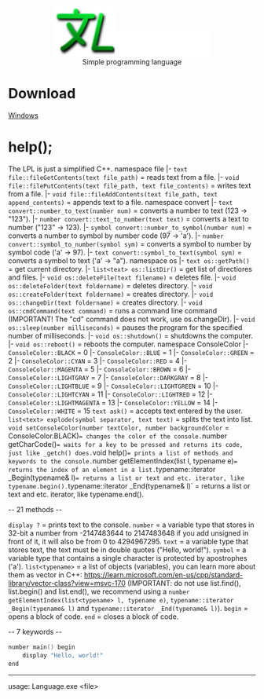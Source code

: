 <p align="center">
	<img src="Language_logo.png" height="100"></img><img height="50" src="text.png"></img><br />
	Simple programming language
</p>

# Download
[Windows](https://github.com/NikkyHika/Programming-Language-Language/releases/tag/v1.0.4)

# help();
The LPL is just a simplified C++.
namespace file
|-   `text file::fileGetContents(text file_path)` = reads text from a file.
|-   `void file::filePutContents(text file_path, text file_contents)` = writes text from a file.
|-   `void file::fileAddContents(text file_path, text append_contents)` = appends text to a file.
namespace convert
|-   `text convert::number_to_text(number num)` = converts a number to text (123 -> "123").
|-   `number convert::text_to_number(text text)` = converts a text to number ("123" -> 123).
|-   `symbol convert::number_to_symbol(number num)` = converts a number to symbol by number code (97 -> 'a').
|-   `number convert::symbol_to_number(symbol sym)` = converts a symbol to number by symbol code ('a' -> 97).
|-   `text convert::symbol_to_text(symbol sym)` = converts a symbol to text ('a' -> "a").
namespace os
|-   `text os::getPath()` = get current directory.
|-   `list<text> os::listDir()` = get list of directiores and files.
|-   `void os::deleteFile(text filename)` = deletes file.
|-   `void os::deleteFolder(text foldername)` = deletes directory.
|-   `void os::createFolder(text foldername)` = creates directory.
|-   `void os::changeDir(text foldername)` = creates directory.
|-   `void os::cmdCommand(text command)` = runs a command line command (IMPORTANT! The "cd" command does not work, use os.changeDir).
|-   `void os::sleep(number milliseconds)` = pauses the program for the specified number of milliseconds.
|-   `void os::shutdown()` = shutdowns the computer.
|-   `void os::reboot()` = reboots the computer.
namespace ConsoleColor
|-   `ConsoleColor::BLACK` = 0
|-   `ConsoleColor::BLUE` = 1
|-   `ConsoleColor::GREEN` = 2
|-   `ConsoleColor::CYAN` = 3
|-   `ConsoleColor::RED` = 4
|-   `ConsoleColor::MAGENTA` = 5
|-   `ConsoleColor::BROWN` = 6
|-   `ConsoleColor::LIGHTGRAY` = 7
|-   `ConsoleColor::DARKGRAY` = 8
|-   `ConsoleColor::LIGHTBLUE` = 9
|-   `ConsoleColor::LIGHTGREEN` = 10
|-   `ConsoleColor::LIGHTCYAN` = 11
|-   `ConsoleColor::LIGHTRED` = 12
|-   `ConsoleColor::LIGHTMAGENTA` = 13
|-   `ConsoleColor::YELLOW` = 14
|-   `ConsoleColor::WHITE` = 15
`text ask()` = accepts text entered by the user.
`list<text> explode(symbol separator, text text)` = splits the text into list<text>.
`void setConsoleColor(number textColor, number backgroundColor` = ConsoleColor.BLACK)` = changes the color of the console.
`number getCharCode()` = waits for a key to be pressed and returns its code, just like _getch() does.
`void help()` = prints a list of methods and keywords to the console.
`number getElementIndex(list<typename> l, typename e)` = returns the index of an element in a list.
`typename::iterator _Begin(typename& l)` = returns a list or text and etc. iterator, like typename.begin().
`typename::iterator _End(typename& l)` = returns a list or text and etc. iterator, like typename.end().

-- 21 methods --

`display ?` = prints text to the console.
`number` = a variable type that stores in 32-bit a number from -2147483644 to 2147483648 if you add unsigned in front of it, it will also be from 0 to 4294967295.
`text` = a variable type that stores text, the text must be in double quotes ("Hello, world!").
`symbol` = a variable type that contains a single character is protected by apostrophes ('a').
`list<typename>` = a list of objects (variables), you can learn more about them as vector in C++: https://learn.microsoft.com/en-us/cpp/standard-library/vector-class?view=msvc-170 (IMPORTANT: do not use list<typename>.find(), list<typename>.begin() and list<typename>.end(), we recommend using a `number getElementIndex(list<typename> l, typename e)`, `typename::iterator _Begin(typename& l)` and `typename::iterator _End(typename& l)`).
`begin` = opens a block of code.
`end` = closes a block of code.

-- 7 keywords --
```cpp
number main() begin
	display "Hello, world!"
end
```

-----------------------------------------------------------------------------------

usage: Language.exe \<file\>
